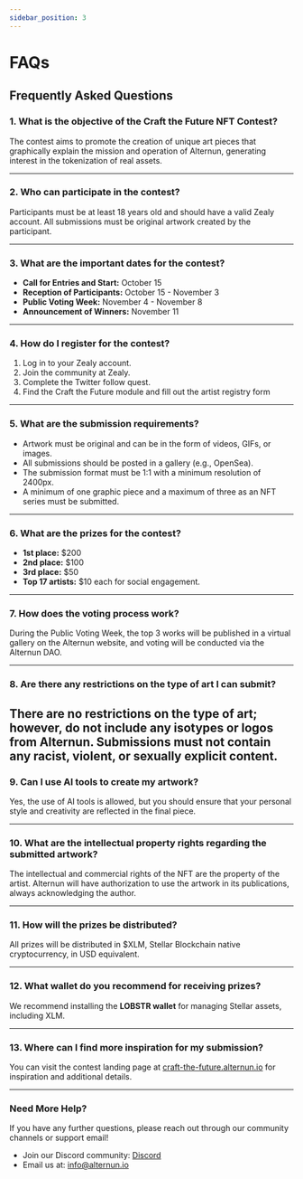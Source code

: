 ```yaml
---
sidebar_position: 3
---
```


# FAQs

## Frequently Asked Questions 

### 1. What is the objective of the Craft the Future NFT Contest?
The contest aims to promote the creation of unique art pieces that graphically explain the mission and operation of Alternun, generating interest in the tokenization of real assets.

---

### 2. Who can participate in the contest?
Participants must be at least 18 years old and should have a valid Zealy account. All submissions must be original artwork created by the participant.

---

### 3. What are the important dates for the contest?
- **Call for Entries and Start:** October 15
- **Reception of Participants:** October 15 - November 3
- **Public Voting Week:** November 4 - November 8
- **Announcement of Winners:** November 11

---

### 4. How do I register for the contest?
1. Log in to your Zealy account.
2. Join the community at Zealy.
3. Complete the Twitter follow quest.
4. Find the Craft the Future module and fill out the artist registry form
   
---

### 5. What are the submission requirements?
- Artwork must be original and can be in the form of videos, GIFs, or images.
- All submissions should be posted in a gallery (e.g., OpenSea).
- The submission format must be 1:1 with a minimum resolution of 2400px.
- A minimum of one graphic piece and a maximum of three as an NFT series must be submitted.

---
### 6. What are the prizes for the contest?
- **1st place:** $200
- **2nd place:** $100
- **3rd place:** $50
- **Top 17 artists:** $10 each for social engagement.

---

### 7. How does the voting process work?
During the Public Voting Week, the top 3 works will be published in a virtual gallery on the Alternun website, and voting will be conducted via the Alternun DAO.

---

### 8. Are there any restrictions on the type of art I can submit?
There are no restrictions on the type of art; however, do not include any isotypes or logos from Alternun. Submissions must not contain any racist, violent, or sexually explicit content.
---

### 9. Can I use AI tools to create my artwork?
Yes, the use of AI tools is allowed, but you should ensure that your personal style and creativity are reflected in the final piece.

---

### 10. What are the intellectual property rights regarding the submitted artwork?
The intellectual and commercial rights of the NFT are the property of the artist. Alternun will have authorization to use the artwork in its publications, always acknowledging the author.

---

### 11. How will the prizes be distributed?
All prizes will be distributed in $XLM, Stellar Blockchain native cryptocurrency, in USD equivalent.

---

### 12. What wallet do you recommend for receiving prizes?
We recommend installing the **LOBSTR wallet** for managing Stellar assets, including XLM.

---

### 13. Where can I find more inspiration for my submission?
You can visit the contest landing page at [craft-the-future.alternun.io](https://craft-the-future.alternun.io) for inspiration and additional details.

---

### Need More Help?
If you have any further questions, please reach out through our community channels or support email! 
- Join our Discord community: [Discord](https://discord.gg/E7e6w39H)
- Email us at: [info@alternun.io](mailto:info@alternun.io)
